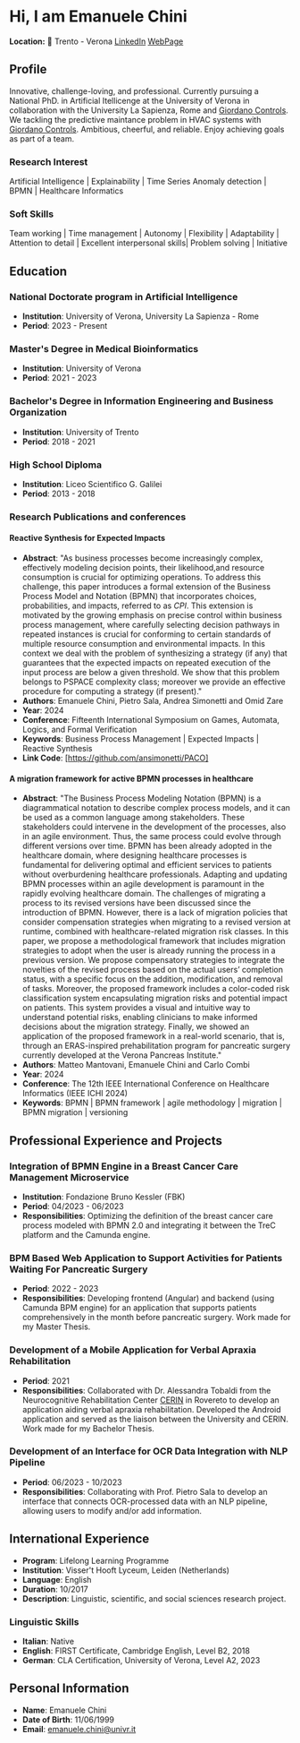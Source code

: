 # Hi, I am Emanuele Chini

**Location:** 📍 Trento - Verona
[LinkedIn](https://www.linkedin.com/in/emanuele-chini-53419a238/)
[WebPage](https://emachini.github.io/EmanueleChini.github.io/)

## Profile
Innovative, challenge-loving, and professional. Currently pursuing a National PhD. in Artificial Itellicenge at the University of Verona in collaboration with the University La Sapienza, Rome and [Giordano Controls](https://www.giordanocontrols.com/it/). We tackling the predictive maintance problem in HVAC systems with [Giordano Controls](https://www.giordanocontrols.com/it/).
Ambitious, cheerful, and reliable. Enjoy achieving goals as part of a team.

### Research Interest

Artificial Intelligence | Explainability | Time Series Anomaly detection | BPMN | Healthcare Informatics

### Soft Skills
Team working | Time management | Autonomy | Flexibility | Adaptability | Attention to detail | Excellent interpersonal skills| Problem solving | Initiative

## Education

### National Doctorate program in Artificial Intelligence
- **Institution**: University of Verona, University La Sapienza - Rome
- **Period**: 2023 - Present

### Master's Degree in Medical Bioinformatics
- **Institution**: University of Verona
- **Period**: 2021 - 2023

### Bachelor's Degree in Information Engineering and Business Organization
- **Institution**: University of Trento
- **Period**: 2018 - 2021


### High School Diploma
- **Institution**: Liceo Scientifico G. Galilei
- **Period**: 2013 - 2018

### Research Publications and conferences

#### Reactive Synthesis for Expected Impacts
- **Abstract**: "As business processes become increasingly complex, effectively modeling decision points, their likelihood,and resource consumption is crucial for optimizing operations. To address this challenge, this paper introduces a formal extension of the Business Process Model and Notation (BPMN) that incorporates choices, probabilities, and impacts, referred to as *CPI*. This extension is motivated by the growing emphasis on precise control within business process management, where carefully selecting decision pathways in repeated instances  is crucial for conforming to certain standards of multiple resource consumption and environmental impacts. In this context we deal with the problem of synthesizing a strategy (if any) that guarantees that the expected impacts on repeated execution of the input process are below a given threshold.  We show that this problem belongs to PSPACE complexity class; moreover we provide an effective procedure for computing a strategy (if present)."
- **Authors**: Emanuele Chini, Pietro Sala, Andrea Simonetti and Omid Zare
- **Year**: 2024
- **Conference**: Fifteenth International Symposium on Games, Automata, Logics, and Formal Verification
- **Keywords**: Business Process Management | Expected Impacts | Reactive Synthesis
- **Link Code**: [https://github.com/ansimonetti/PACO]

#### A migration framework for active BPMN processes in healthcare
- **Abstract**: "The Business Process Modeling Notation (BPMN) is a diagrammatical notation to describe complex process models,
and it can be used as a common language among stakeholders. These stakeholders could intervene in the development of the processes, also in an agile environment. Thus, the same process could evolve through different versions over time. BPMN has been already adopted in the healthcare domain, where designing healthcare processes is fundamental for delivering optimal and efficient services to patients without overburdening healthcare professionals. Adapting and updating BPMN processes within an agile development is paramount in the rapidly evolving healthcare domain. The challenges of migrating a process to its revised versions have been discussed since the introduction of BPMN. However, there is a lack of migration policies that consider compensation strategies when migrating to a revised version at runtime, combined with healthcare-related migration risk classes.
In this paper, we propose a methodological framework that includes migration strategies to adopt when the user is already running the process in a previous version. We propose compensatory strategies to integrate the novelties of the revised process based on the actual users’ completion status, with a specific focus on the addition, modification, and removal of tasks. Moreover, the proposed framework includes a color-coded risk classification system encapsulating migration risks and potential impact on patients. This system provides a visual and intuitive way to understand potential risks, enabling clinicians to make informed decisions about the migration strategy. Finally, we showed an application of the proposed framework in a real-world scenario, that is, through an ERAS-inspired prehabilitation program for pancreatic surgery currently developed at the Verona Pancreas Institute."
- **Authors**: Matteo Mantovani, Emanuele Chini and Carlo Combi
- **Year**: 2024
- **Conference**: The 12th IEEE International Conference on Healthcare Informatics (IEEE ICHI 2024)
- **Keywords**: BPMN | BPMN framework | agile methodology | migration | BPMN migration | versioning

## Professional Experience and Projects

### Integration of BPMN Engine in a Breast Cancer Care Management Microservice
- **Institution**: Fondazione Bruno Kessler (FBK)
- **Period**: 04/2023 - 06/2023
- **Responsibilities**: Optimizing the definition of the breast cancer care process modeled with BPMN 2.0 and integrating it between the TreC platform and the Camunda engine.

### BPM Based Web Application to Support Activities for Patients Waiting For Pancreatic Surgery
- **Period**: 2022 - 2023
- **Responsibilities**: Developing frontend (Angular) and backend (using Camunda BPM engine) for an application that supports patients comprehensively in the month before pancreatic surgery.
Work made for my Master Thesis.

### Development of a Mobile Application for Verbal Apraxia Rehabilitation
- **Period**: 2021
- **Responsibilities**: Collaborated with Dr. Alessandra Tobaldi from the Neurocognitive Rehabilitation Center [CERIN](https://www.cimec.unitn.it/en/73/center-for-neurocognitive-rehabilitation-cerin) in Rovereto to develop an application aiding verbal apraxia rehabilitation. Developed the Android application and served as the liaison between the University and CERIN.
Work made for my Bachelor Thesis.

### Development of an Interface for OCR Data Integration with NLP Pipeline
- **Period**: 06/2023 - 10/2023 
- **Responsibilities**: Collaborating with Prof. Pietro Sala to develop an interface that connects OCR-processed data with an NLP pipeline, allowing users to modify and/or add information.

## International Experience
- **Program**: Lifelong Learning Programme
- **Institution**: Visser't Hooft Lyceum, Leiden (Netherlands)
- **Language**: English
- **Duration**: 10/2017
- **Description**: Linguistic, scientific, and social sciences research project.

### Linguistic Skills
- **Italian**: Native
- **English**: FIRST Certificate, Cambridge English, Level B2, 2018
- **German**: CLA Certification, University of Verona, Level A2, 2023

## Personal Information
- **Name**: Emanuele Chini
- **Date of Birth**: 11/06/1999
- **Email**: emanuele.chini@univr.it